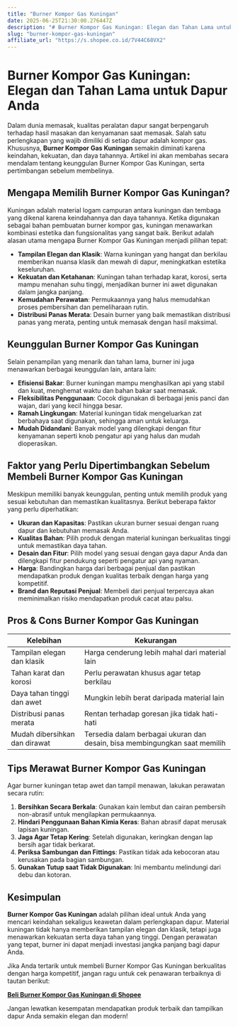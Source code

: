 ```yaml
---
title: "Burner Kompor Gas Kuningan"
date: 2025-06-25T21:30:00.276447Z
description: "# Burner Kompor Gas Kuningan: Elegan dan Tahan Lama untuk Dapur Anda..."
slug: "burner-kompor-gas-kuningan"
affiliate_url: "https://s.shopee.co.id/7V44C68VX2"
---
```

# Burner Kompor Gas Kuningan: Elegan dan Tahan Lama untuk Dapur Anda

Dalam dunia memasak, kualitas peralatan dapur sangat berpengaruh terhadap hasil masakan dan kenyamanan saat memasak. Salah satu perlengkapan yang wajib dimiliki di setiap dapur adalah kompor gas. Khususnya, **Burner Kompor Gas Kuningan** semakin diminati karena keindahan, kekuatan, dan daya tahannya. Artikel ini akan membahas secara mendalam tentang keunggulan Burner Kompor Gas Kuningan, serta pertimbangan sebelum membelinya.

## Mengapa Memilih Burner Kompor Gas Kuningan?

Kuningan adalah material logam campuran antara kuningan dan tembaga yang dikenal karena keindahannya dan daya tahannya. Ketika digunakan sebagai bahan pembuatan burner kompor gas, kuningan menawarkan kombinasi estetika dan fungsionalitas yang sangat baik. Berikut adalah alasan utama mengapa Burner Kompor Gas Kuningan menjadi pilihan tepat:

- **Tampilan Elegan dan Klasik**: Warna kuningan yang hangat dan berkilau memberikan nuansa klasik dan mewah di dapur, meningkatkan estetika keseluruhan.
- **Kekuatan dan Ketahanan**: Kuningan tahan terhadap karat, korosi, serta mampu menahan suhu tinggi, menjadikan burner ini awet digunakan dalam jangka panjang.
- **Kemudahan Perawatan**: Permukaannya yang halus memudahkan proses pembersihan dan pemeliharaan rutin.
- **Distribusi Panas Merata**: Desain burner yang baik memastikan distribusi panas yang merata, penting untuk memasak dengan hasil maksimal.

## Keunggulan Burner Kompor Gas Kuningan

Selain penampilan yang menarik dan tahan lama, burner ini juga menawarkan berbagai keunggulan lain, antara lain:

- **Efisiensi Bakar**: Burner kuningan mampu menghasilkan api yang stabil dan kuat, menghemat waktu dan bahan bakar saat memasak.
- **Fleksibilitas Penggunaan**: Cocok digunakan di berbagai jenis panci dan wajan, dari yang kecil hingga besar.
- **Ramah Lingkungan**: Material kuningan tidak mengeluarkan zat berbahaya saat digunakan, sehingga aman untuk keluarga.
- **Mudah Didandani**: Banyak model yang dilengkapi dengan fitur kenyamanan seperti knob pengatur api yang halus dan mudah dioperasikan.

## Faktor yang Perlu Dipertimbangkan Sebelum Membeli Burner Kompor Gas Kuningan

Meskipun memiliki banyak keunggulan, penting untuk memilih produk yang sesuai kebutuhan dan memastikan kualitasnya. Berikut beberapa faktor yang perlu diperhatikan:

- **Ukuran dan Kapasitas**: Pastikan ukuran burner sesuai dengan ruang dapur dan kebutuhan memasak Anda.
- **Kualitas Bahan**: Pilih produk dengan material kuningan berkualitas tinggi untuk memastikan daya tahan.
- **Desain dan Fitur**: Pilih model yang sesuai dengan gaya dapur Anda dan dilengkapi fitur pendukung seperti pengatur api yang nyaman.
- **Harga**: Bandingkan harga dari berbagai penjual dan pastikan mendapatkan produk dengan kualitas terbaik dengan harga yang kompetitif.
- **Brand dan Reputasi Penjual**: Membeli dari penjual terpercaya akan meminimalkan risiko mendapatkan produk cacat atau palsu.

## Pros & Cons Burner Kompor Gas Kuningan

| Kelebihan                               | Kekurangan                                    |
|-----------------------------------------|----------------------------------------------|
| Tampilan elegan dan klasik             | Harga cenderung lebih mahal dari material lain |
| Tahan karat dan korosi                  | Perlu perawatan khusus agar tetap berkilau  |
| Daya tahan tinggi dan awet             | Mungkin lebih berat daripada material lain  |
| Distribusi panas merata                | Rentan terhadap goresan jika tidak hati-hati  |
| Mudah dibersihkan dan dirawat         | Tersedia dalam berbagai ukuran dan desain, bisa membingungkan saat memilih |

## Tips Merawat Burner Kompor Gas Kuningan

Agar burner kuningan tetap awet dan tampil menawan, lakukan perawatan secara rutin:

1. **Bersihkan Secara Berkala**: Gunakan kain lembut dan cairan pembersih non-abrasif untuk mengilapkan permukaannya.
2. **Hindari Penggunaan Bahan Kimia Keras**: Bahan abrasif dapat merusak lapisan kuningan.
3. **Jaga Agar Tetap Kering**: Setelah digunakan, keringkan dengan lap bersih agar tidak berkarat.
4. **Periksa Sambungan dan Fittings**: Pastikan tidak ada kebocoran atau kerusakan pada bagian sambungan.
5. **Gunakan Tutup saat Tidak Digunakan**: Ini membantu melindungi dari debu dan kotoran.

## Kesimpulan

**Burner Kompor Gas Kuningan** adalah pilihan ideal untuk Anda yang mencari keindahan sekaligus keawetan dalam perlengkapan dapur. Material kuningan tidak hanya memberikan tampilan elegan dan klasik, tetapi juga menawarkan kekuatan serta daya tahan yang tinggi. Dengan perawatan yang tepat, burner ini dapat menjadi investasi jangka panjang bagi dapur Anda.

Jika Anda tertarik untuk membeli Burner Kompor Gas Kuningan berkualitas dengan harga kompetitif, jangan ragu untuk cek penawaran terbaiknya di tautan berikut:

[**Beli Burner Kompor Gas Kuningan di Shopee**](https://s.shopee.co.id/7V44C68VX2)

Jangan lewatkan kesempatan mendapatkan produk terbaik dan tampilkan dapur Anda semakin elegan dan modern!